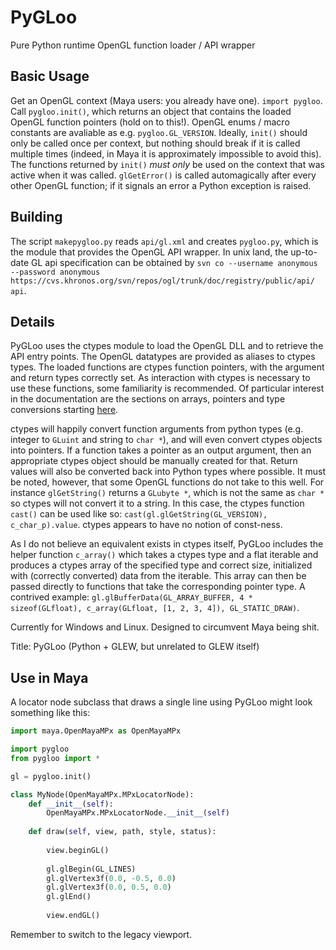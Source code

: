 PyGLoo
======

Pure Python runtime OpenGL function loader / API wrapper

Basic Usage
-----------

Get an OpenGL context (Maya users: you already have one). `import pygloo`. Call `pygloo.init()`, which returns an object that contains the loaded OpenGL function pointers (hold on to this!). OpenGL enums / macro constants are avaliable as e.g. `pygloo.GL_VERSION`. Ideally, `init()` should only be called once per context, but nothing should break if it is called multiple times (indeed, in Maya it is approximately impossible to avoid this). The functions returned by `init()` _must only_ be used on the context that was active when it was called. `glGetError()` is called automagically after every other OpenGL function; if it signals an error a Python exception is raised.

Building
--------

The script `makepygloo.py` reads `api/gl.xml` and creates `pygloo.py`, which is the module that provides the OpenGL API wrapper. In unix land, the up-to-date GL api specification can be obtained by
`svn co --username anonymous --password anonymous https://cvs.khronos.org/svn/repos/ogl/trunk/doc/registry/public/api/ api`.

Details
-------

PyGLoo uses the ctypes module to load the OpenGL DLL and to retrieve the API entry points. The OpenGL datatypes are provided as aliases to ctypes types. The loaded functions are ctypes function pointers, with the argument and return types correctly set. As interaction with ctypes is necessary to use these functions, some familiarity is recommended. Of particular interest in the documentation are the sections on arrays, pointers and type conversions starting
[here](https://docs.python.org/2/library/ctypes.html#arrays).

ctypes will happily convert function arguments from python types (e.g. integer to `GLuint` and string to `char *`), and will even convert ctypes objects into pointers. If a function takes a pointer as an output argument, then an appropriate ctypes object should be manually created for that. Return values will also be converted back into Python types where possible. It must be noted, however, that some OpenGL functions do not take to this well. For instance
`glGetString()` returns a `GLubyte *`, which is not the same as `char *` so ctypes will not convert it to a string. In this case, the ctypes function `cast()` can be used like so: `cast(gl.glGetString(GL_VERSION), c_char_p).value`. ctypes appears to have no notion of const-ness.

As I do not believe an equivalent exists in ctypes itself, PyGLoo includes the helper function `c_array()` which takes a ctypes type and a flat iterable and produces a ctypes array of the specified type and correct size, initialized with (correctly converted) data from the iterable. This array can then be passed directly to functions that take the corresponding pointer type. A contrived example:
`gl.glBufferData(GL_ARRAY_BUFFER, 4 * sizeof(GLfloat), c_array(GLfloat, [1, 2, 3, 4]), GL_STATIC_DRAW)`.

Currently for Windows and Linux. Designed to circumvent Maya being shit.

Title: PyGLoo (Python + GLEW, but unrelated to GLEW itself)

Use in Maya
---------------------

A locator node subclass that draws a single line using PyGLoo might look something like this:

```python
import maya.OpenMayaMPx as OpenMayaMPx

import pygloo
from pygloo import *

gl = pygloo.init()

class MyNode(OpenMayaMPx.MPxLocatorNode):
	def __init__(self):
		OpenMayaMPx.MPxLocatorNode.__init__(self)
	
	def draw(self, view, path, style, status): 
		
		view.beginGL() 
		
		gl.glBegin(GL_LINES)
		gl.glVertex3f(0.0, -0.5, 0.0)
		gl.glVertex3f(0.0, 0.5, 0.0)
		gl.glEnd()
		
		view.endGL()
```

Remember to switch to the legacy viewport.


